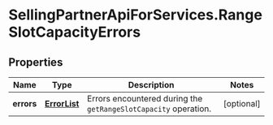 # SellingPartnerApiForServices.RangeSlotCapacityErrors

## Properties
Name | Type | Description | Notes
------------ | ------------- | ------------- | -------------
**errors** | [**ErrorList**](ErrorList.md) | Errors encountered during the `getRangeSlotCapacity` operation. | [optional] 


